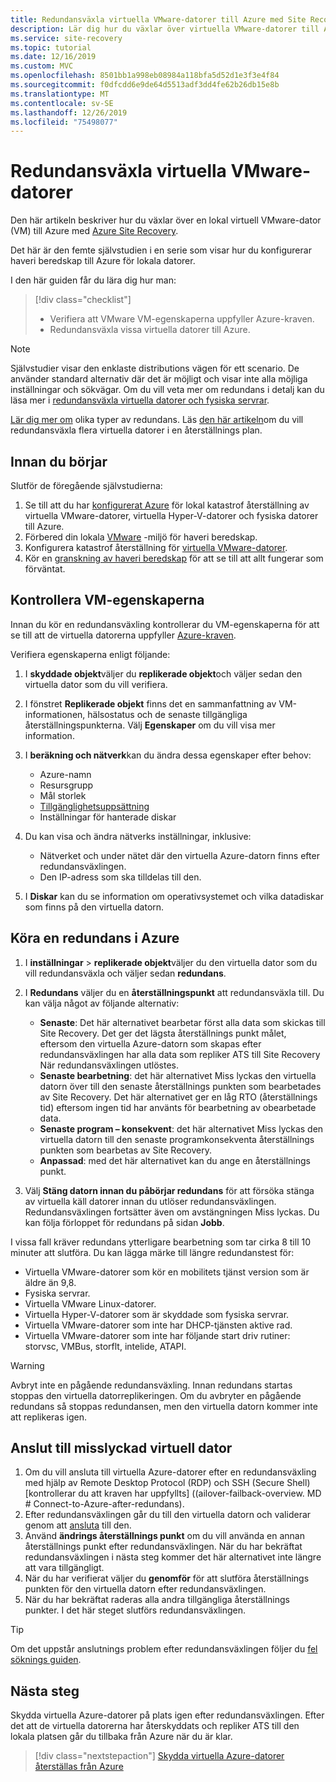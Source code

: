 ```yaml
---
title: Redundansväxla virtuella VMware-datorer till Azure med Site Recovery
description: Lär dig hur du växlar över virtuella VMware-datorer till Azure i Azure Site Recovery
ms.service: site-recovery
ms.topic: tutorial
ms.date: 12/16/2019
ms.custom: MVC
ms.openlocfilehash: 8501bb1a998eb08984a118bfa5d52d1e3f3e4f84
ms.sourcegitcommit: f0dfcdd6e9de64d5513adf3dd4fe62b26db15e8b
ms.translationtype: MT
ms.contentlocale: sv-SE
ms.lasthandoff: 12/26/2019
ms.locfileid: "75498077"
---
```

# <a name="fail-over--vmware-vms"></a>Redundansväxla virtuella VMware-datorer

Den här artikeln beskriver hur du växlar över en lokal virtuell VMware-dator (VM) till Azure med [Azure Site Recovery](site-recovery-overview.md).

Det här är den femte självstudien i en serie som visar hur du konfigurerar haveri beredskap till Azure för lokala datorer.

I den här guiden får du lära dig hur man:

> [!div class="checklist"]
> * Verifiera att VMware VM-egenskaperna uppfyller Azure-kraven.
> * Redundansväxla vissa virtuella datorer till Azure.

> [!NOTE]
> Självstudier visar den enklaste distributions vägen för ett scenario. De använder standard alternativ där det är möjligt och visar inte alla möjliga inställningar och sökvägar. Om du vill veta mer om redundans i detalj kan du läsa mer i [redundansväxla virtuella datorer och fysiska servrar](site-recovery-failover.md).

[Lär dig mer om](failover-failback-overview.md#types-of-failover) olika typer av redundans. Läs [den här artikeln](site-recovery-failover.md)om du vill redundansväxla flera virtuella datorer i en återställnings plan.

## <a name="before-you-start"></a>Innan du börjar

Slutför de föregående självstudierna:

1. Se till att du har [konfigurerat Azure](tutorial-prepare-azure.md) för lokal katastrof återställning av virtuella VMware-datorer, virtuella Hyper-V-datorer och fysiska datorer till Azure.
2. Förbered din lokala [VMware](vmware-azure-tutorial-prepare-on-premises.md) -miljö för haveri beredskap. 
3. Konfigurera katastrof återställning för [virtuella VMware-datorer](vmware-azure-tutorial.md).
4. Kör en [granskning av haveri beredskap](tutorial-dr-drill-azure.md) för att se till att allt fungerar som förväntat.

## <a name="verify-vm-properties"></a>Kontrollera VM-egenskaperna

Innan du kör en redundansväxling kontrollerar du VM-egenskaperna för att se till att de virtuella datorerna uppfyller [Azure-kraven](vmware-physical-azure-support-matrix.md#replicated-machines).

Verifiera egenskaperna enligt följande:

1. I **skyddade objekt**väljer du **replikerade objekt**och väljer sedan den virtuella dator som du vill verifiera.

2. I fönstret **Replikerade objekt** finns det en sammanfattning av VM-informationen, hälsostatus och de senaste tillgängliga återställningspunkterna. Välj **Egenskaper** om du vill visa mer information.

3. I **beräkning och nätverk**kan du ändra dessa egenskaper efter behov:
    * Azure-namn
    * Resursgrupp
    * Mål storlek
    * [Tillgänglighetsuppsättning](../virtual-machines/windows/tutorial-availability-sets.md)
    * Inställningar för hanterade diskar

4. Du kan visa och ändra nätverks inställningar, inklusive:

    * Nätverket och under nätet där den virtuella Azure-datorn finns efter redundansväxlingen.
    * Den IP-adress som ska tilldelas till den.

5. I **Diskar** kan du se information om operativsystemet och vilka datadiskar som finns på den virtuella datorn.

## <a name="run-a-failover-to-azure"></a>Köra en redundans i Azure

1. I **inställningar** > **replikerade objekt**väljer du den virtuella dator som du vill redundansväxla och väljer sedan **redundans**.
2. I **Redundans** väljer du en **återställningspunkt** att redundansväxla till. Du kan välja något av följande alternativ:
   * **Senaste**: Det här alternativet bearbetar först alla data som skickas till Site Recovery. Det ger det lägsta återställnings punkt målet, eftersom den virtuella Azure-datorn som skapas efter redundansväxlingen har alla data som repliker ATS till Site Recovery När redundansväxlingen utlöstes.
   * **Senaste bearbetning**: det här alternativet Miss lyckas den virtuella datorn över till den senaste återställnings punkten som bearbetades av Site Recovery. Det här alternativet ger en låg RTO (återställnings tid) eftersom ingen tid har använts för bearbetning av obearbetade data.
   * **Senaste program – konsekvent**: det här alternativet Miss lyckas den virtuella datorn till den senaste programkonsekventa återställnings punkten som bearbetas av Site Recovery.
   * **Anpassad**: med det här alternativet kan du ange en återställnings punkt.

3. Välj **Stäng datorn innan du påbörjar redundans** för att försöka stänga av virtuella käll datorer innan du utlöser redundansväxlingen. Redundansväxlingen fortsätter även om avstängningen Miss lyckas. Du kan följa förloppet för redundans på sidan **Jobb**.

I vissa fall kräver redundans ytterligare bearbetning som tar cirka 8 till 10 minuter att slutföra. Du kan lägga märke till längre redundanstest för:

* Virtuella VMware-datorer som kör en mobilitets tjänst version som är äldre än 9,8.
* Fysiska servrar.
* Virtuella VMware Linux-datorer.
* Virtuella Hyper-V-datorer som är skyddade som fysiska servrar.
* Virtuella VMware-datorer som inte har DHCP-tjänsten aktive rad.
* Virtuella VMware-datorer som inte har följande start driv rutiner: storvsc, VMBus, storflt, intelide, ATAPI.

> [!WARNING]
> Avbryt inte en pågående redundansväxling. Innan redundans startas stoppas den virtuella datorreplikeringen. Om du avbryter en pågående redundans så stoppas redundansen, men den virtuella datorn kommer inte att replikeras igen.

## <a name="connect-to-failed-over-vm"></a>Anslut till misslyckad virtuell dator

1. Om du vill ansluta till virtuella Azure-datorer efter en redundansväxling med hjälp av Remote Desktop Protocol (RDP) och SSH (Secure Shell) [kontrollerar du att kraven har uppfyllts] ((ailover-failback-overview. MD # Connect-to-Azure-after-redundans).
2. Efter redundansväxlingen går du till den virtuella datorn och validerar genom att [ansluta](../virtual-machines/windows/connect-logon.md) till den.
3. Använd **ändrings återställnings punkt** om du vill använda en annan återställnings punkt efter redundansväxlingen. När du har bekräftat redundansväxlingen i nästa steg kommer det här alternativet inte längre att vara tillgängligt.
4. När du har verifierat väljer du **genomför** för att slutföra återställnings punkten för den virtuella datorn efter redundansväxlingen.
5. När du har bekräftat raderas alla andra tillgängliga återställnings punkter. I det här steget slutförs redundansväxlingen.

>[!TIP]
> Om det uppstår anslutnings problem efter redundansväxlingen följer du [fel söknings guiden](site-recovery-failover-to-azure-troubleshoot.md).

## <a name="next-steps"></a>Nästa steg

Skydda virtuella Azure-datorer på plats igen efter redundansväxlingen. Efter det att de virtuella datorerna har återskyddats och repliker ATS till den lokala platsen går du tillbaka från Azure när du är klar.

> [!div class="nextstepaction"]
> [Skydda virtuella Azure-datorer](vmware-azure-reprotect.md)
> [återställas från Azure](vmware-azure-failback.md)
